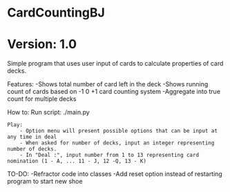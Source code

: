 # CardCountingBJ
# Version: 1.0

Simple program that uses user input of cards to calculate properties of card decks.

Features:
	-Shows total number of card left in the deck
	-Shows running count of cards based on -1 0 +1 card counting system
	-Aggregate into true count for multiple decks

How to:
	Run script:
		./main.py

	Play:
		- Option menu will present possible options that can be input at any time in deal
		- When asked for number of decks, input an integer representing number of decks. 
		- In "Deal :", input number from 1 to 13 representing card nomination (1 - A, ... 11 - J, 12 -Q, 13 - K)


TO-DO:
	-Refractor code into classes
	-Add reset option instead of restarting program to start new shoe
